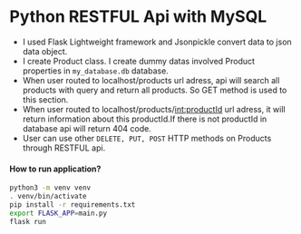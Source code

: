 # Python RESTFUL Api with MySQL

* I used Flask Lightweight framework and Jsonpickle convert data to json data object. 
* I create Product class.
I create dummy datas involved Product properties in `my_database.db` database.
* When user routed to localhost/products url adress, api will search all products with query and return all products. So GET method is used to this section.
* When user routed to localhost/products/<int:productId> url adress, it will return information about this productId.If there is not productId in database api will return 404 code.
* User can use other `DELETE, PUT, POST` HTTP methods on Products through RESTFUL api.

#### How to run application?

```sh
python3 -m venv venv
. venv/bin/activate
pip install -r requirements.txt
export FLASK_APP=main.py
flask run
```

